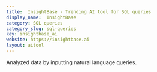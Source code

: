 ```yaml
---
title:  InsightBase - Trending AI tool for SQL queries
display_name:  InsightBase
category: SQL queries
category_slug: sql-queries
key: insightbase_ai
website: https://insightbase.ai
layout: aitool
---
```


Analyzed data by inputting natural language queries.
